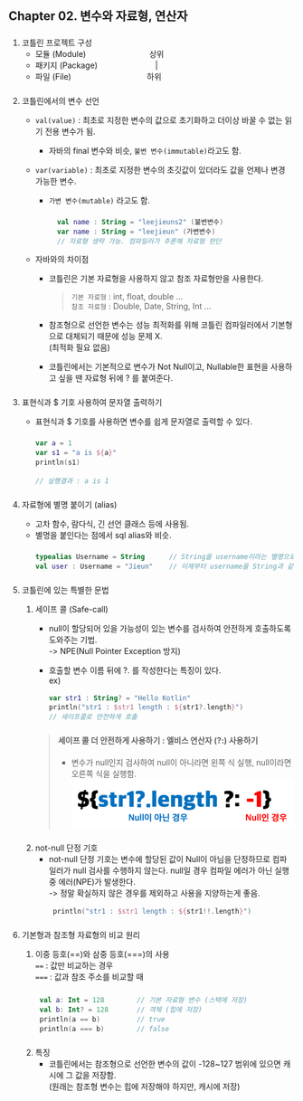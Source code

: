 
## Chapter 02. 변수와 자료형, 연산자

###

1. 코틀린 프로젝트 구성
    * 모듈 (Module)　　　　　　　　상위
    * 패키지 (Package)　　　　　　　&#160;|
    * 파일 (File)　　　　　　　　　&#160; 하위

###

2. 코틀린에서의 변수 선언
    - `val(value)` : 최초로 지정한 변수의 값으로 초기화하고 더이상 바꿀 수 없는 읽기 전용 변수가 됨.
        - 자바의 final 변수와 비슷, `불변 변수(immutable)`라고도 함.
    - `var(variable)` : 최초로 지정한 변수의 초깃값이 있더라도 값을 언제나 변경 가능한 변수.
        - `가변 변수(mutable)` 라고도 함.
          ####
          ```kotlin
            val name : String = "leejieuns2" (불변변수)  
            var name : String = "leejieun" (가변변수)
            // 자료형 생략 가능. 컴파일러가 추론해 자료형 판단
          ```
             
    - 자바와의 차이점
        - 코틀린은 기본 자료형을 사용하지 않고 참조 자료형만을 사용한다.
            > `기본 자료형` : int, float, double ...   
              `참조 자료형` : Double, Date, String, Int ...
            
        - 참조형으로 선언한 변수는 성능 최적화를 위해 코틀린 컴파일러에서 기본형으로 대체되기 때문에 성능 문제 X.   
          (최적화 필요 없음)
        - 코틀린에서는 기본적으로 변수가 Not Null이고, Nullable한 표현을 사용하고 싶을 땐 자료형 뒤에 ? 를 붙여준다.

###

3. 표현식과 $ 기호 사용하여 문자열 출력하기
   
    - 표현식과 $ 기호를 사용하면 변수를 쉽게 문자열로 출력할 수 있다.
       ####
        ```kotlin
       var a = 1
       var s1 = "a is ${a}"
       println(s1)
       
       // 실행결과 : a is 1
        ```

###

4. 자료형에 별명 붙이기 (alias)  
   
    - 고차 함수, 람다식, 긴 선언 클래스 등에 사용됨.
    - 별명을 붙인다는 점에서 sql alias와 비슷.
       ####
       ```kotlin
       typealias Username = String      // String을 username이라는 별명으로 대치
       val user : Username = "Jieun"    // 이제부터 username을 String과 같은 표현이라고 인식함.
       ```

###

5. 코틀린에 있는 특별한 문법
    1. 세이프 콜 (Safe-call)
        - null이 할당되어 있을 가능성이 있는 변수를 검사하여 안전하게 호출하도록 도와주는 기법.  
          -> NPE(Null Pointer Exception 방지)
        - 호출할 변수 이름 뒤에 ?. 를 작성한다는 특징이 있다.   
        ex)   
          
           ```kotlin
           var str1 : String? = "Hello Kotlin"
           println("str1 : $str1 length : ${str1?.length}")
           // 세이프콜로 안전하게 호출  
           ```
          
        ###
       
        > #### **세이프 콜 더 안전하게 사용하기 : 엘비스 연산자 (?:) 사용하기**   
        > - 변수가 null인지 검사하여 null이 아니라면 왼쪽 식 실행, null이라면 오른쪽 식을 실행함.
            ![](../image/chap02.png)
   ###    
    2. not-null 단정 기호
        - not-null 단정 기호는 변수에 할당된 값이 Null이 아님을 단정하므로 컴파일러가 null 검사를 수행하지 않는다. null일 경우 컴파일 에러가 아닌 실행 중 에러(NPE)가 발생한다.  
          -> 정말 확실하지 않은 경우를 제외하고 사용을 지양하는게 좋음.
          ```kotlin
           println("str1 : $str1 length : ${str1!!.length}")
           ```

###

6. 기본형과 참조형 자료형의 비교 원리
    1. 이중 등호(==)와 삼중 등호(===)의 사용   
        `==` : 값만 비교하는 경우   
        `===` : 값과 참조 주소를 비교할 때   
       ###
       ```kotlin
        val a: Int = 128        // 기본 자료형 변수 (스택에 저장)
        val b: Int? = 128       // 객체 (힙에 저장)
        println(a == b)         // true
        println(a === b)        // false
       ```
   ###
    
    2. 특징
        - 코틀린에서는 참조형으로 선언한 변수의 값이 -128~127 범위에 있으면 캐시에 그 값을 저장함.  
          (원래는 참조형 변수는 힙에 저장해야 하지만, 캐시에 저장)